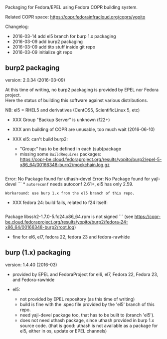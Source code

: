
Packaging for Fedora/EPEL using Fedora COPR building system.

Related COPR space: https://copr.fedorainfracloud.org/coprs/yopito

Changelog: 
* 2016-03-14 add el5 branch for burp 1.x packaging
* 2016-03-09 add burp2 packaging
* 2016-03-09 add tito stuff inside git repo
* 2016-03-09 initialize git repo

## burp2 packaging

version: 2.0.34 (2016-03-09)

At this time of writing, no burp2 packaging is provided by EPEL nor Fedora project.  
Here the status of building this software against various distributions.  

NB: el5 = RHEL5 and derivatives  (CentOS5, ScientificLinux 5, etc)

* XXX Group "Backup Server" is unknown (f22+)
* XXX arm building of COPR are unusable, too much wait (2016-06-10)

* XXX el5: can't build burp2:
    * "Group:" has to be defined in each (sub)package
    * missing some `BuildRequires` packages:  
        https://copr-be.cloud.fedoraproject.org/results/yopito/burp2/epel-5-x86_64/00166348-burp2/mockchain.log.gz
        ```
Error: No Package found for uthash-devel
Error: No Package found for yajl-devel
        ```
    * `autoreconf` needs autoconf 2.61+, el5 has only 2.59.

    Workaround: use burp 1.x from the el5 branch of this repo.

* XXX fedora 24: build fails, related to f24 itself:  
    ```
Package libssh2-1.7.0-5.fc24.x86_64.rpm is not signed
    ```
    (see https://copr-be.cloud.fedoraproject.org/results/yopito/burp2/fedora-24-x86_64/00166348-burp2/root.log)

* fine for el6, el7, fedora 22, fedora 23 and fedora-rawhide


## burp (1.x) packaging

version: 1.4.40 (2016-03)

* provided by EPEL and FedoraProject for el6, el7, Fedora 22, Fedora 23, and Fedora-rawhide

* el5:
    * not provided by EPEL repository (as this time of writing)
    * build is fine with the .spec file provided by the 'el5' branch of this repo.
    * need yajl-devel package too, that has to be built to (branch 'el5').
    * does not need uthash package, since uthash provided in burp 1.x source code.
        (that is good: uthash is not available as a package for el5, either in os, update or EPEL channels)


